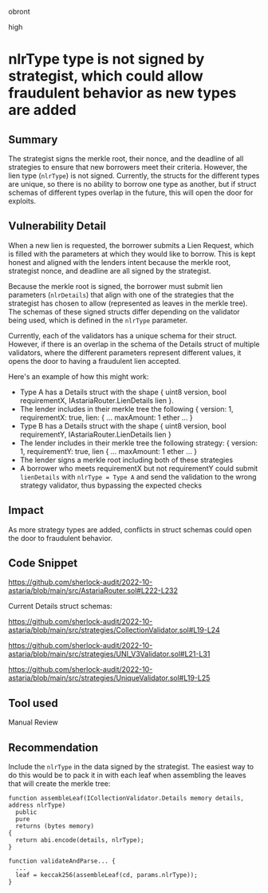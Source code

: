 obront

high

# nlrType type is not signed by strategist, which could allow fraudulent behavior as new types are added

## Summary

The strategist signs the merkle root, their nonce, and the deadline of all strategies to ensure that new borrowers meet their criteria. However, the lien type (`nlrType`) is not signed. Currently, the structs for the different types are unique, so there is no ability to borrow one type as another, but if struct schemas of different types overlap in the future, this will open the door for exploits.

## Vulnerability Detail

When a new lien is requested, the borrower submits a Lien Request, which is filled with the parameters at which they would like to borrow. This is kept honest and aligned with the lenders intent because the merkle root, strategist nonce, and deadline are all signed by the strategist.

Because the merkle root is signed, the borrower must submit lien parameters (`nlrDetails`) that align with one of the strategies that the strategist has chosen to allow (represented as leaves in the merkle tree). The schemas of these signed structs differ depending on the validator being used, which is defined in the `nlrType` parameter.

Currently, each of the validators has a unique schema for their struct. However, if there is an overlap in the schema of the Details struct of multiple validators, where the different parameters represent different values, it opens the door to having a fraudulent lien accepted.

Here's an example of how this might work:
- Type A has a Details struct with the shape { uint8 version, bool requirementX, IAstariaRouter.LienDetails lien }. 
- The lender includes in their merkle tree the following { version: 1, requirementX: true, lien: { ... maxAmount: 1 ether ... }
- Type B has a Details struct with the shape { uint8 version, bool requirementY, IAstariaRouter.LienDetails lien }
- The lender includes in their merkle tree the following strategy: { version: 1, requirementY: true, lien { ... maxAmount: 1 ether ... }
- The lender signs a merkle root including both of these strategies
- A borrower who meets requirementX but not requirementY could submit `lienDetails` with `nlrType = Type A` and send the validation to the wrong strategy validator, thus bypassing the expected checks

## Impact

As more strategy types are added, conflicts in struct schemas could open the door to fraudulent behavior.

## Code Snippet

https://github.com/sherlock-audit/2022-10-astaria/blob/main/src/AstariaRouter.sol#L222-L232

Current Details struct schemas:

https://github.com/sherlock-audit/2022-10-astaria/blob/main/src/strategies/CollectionValidator.sol#L19-L24

https://github.com/sherlock-audit/2022-10-astaria/blob/main/src/strategies/UNI_V3Validator.sol#L21-L31

https://github.com/sherlock-audit/2022-10-astaria/blob/main/src/strategies/UniqueValidator.sol#L19-L25

## Tool used

Manual Review

## Recommendation

Include the `nlrType` in the data signed by the strategist. The easiest way to do this would be to pack it in with each leaf when assembling the leaves that will create the merkle tree:

```solidity
function assembleLeaf(ICollectionValidator.Details memory details, address nlrType)
  public
  pure
  returns (bytes memory)
{
  return abi.encode(details, nlrType);
}

function validateAndParse... {
  ...
  leaf = keccak256(assembleLeaf(cd, params.nlrType));
}
```